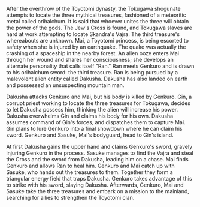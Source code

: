 After the overthrow of the Toyotomi dynasty, the Tokugawa shogunate attempts to locate the three mythical treasures, fashioned of a meteoritic metal called orihalchum. It is said that whoever unites the three will obtain the power of the gods. The Jew's Cross is found, and Tokugawa slaves are hard at work attempting to locate Skandra's Vajra. The third treasure's whereabouts are unknown. Mai, a Toyotomi princess, is being escorted to safety when she is injured by an earthquake. The quake was actually the crashing of a spaceship in the nearby forest. An alien ooze enters Mai through her wound and shares her consciousness; she develops an alternate personality that calls itself "Ran." Ran meets Genkuro and is drawn to his orihalchum sword: the third treasure. Ran is being pursued by a malevolent alien entity called Dakusha. Dakusha has also landed on earth and possessed an unsuspecting mountain man.

Dakusha attacks Genkuro and Mai, but his body is killed by Genkuro. Gin, a corrupt priest working to locate the three treasures for Tokugawa, decides to let Dakusha possess him, thinking the alien will increase his power. Dakusha overwhelms Gin and claims his body for his own. Dakusha assumes command of Gin's forces, and dispatches them to capture Mai. Gin plans to lure Genkuro into a final showdown where he can claim his sword. Genkuro and Sasuke, Mai's bodyguard, head to Gin's island.

At first Dakusha gains the upper hand and claims Genkuro's sword, gravely injuring Genkuro in the process. Sasuke manages to find the Vajra and steal the Cross and the sword from Dakusha, leading him on a chase. Mai finds Genkuro and allows Ran to heal him. Genkuro and Mai catch up with Sasuke, who hands out the treasures to them. Together they form a triangular energy field that traps Dakusha. Genkuro takes advantage of this to strike with his sword, slaying Dakusha. Afterwards, Genkuro, Mai and Sasuke take the three treasures and embark on a mission to the mainland, searching for allies to strengthen the Toyotomi clan.